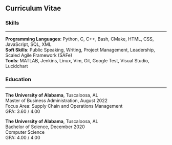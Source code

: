 ## Curriculum Vitae

### Skills
---
**Programming Languages**: Python, C, C++, Bash, CMake, HTML, CSS, JavaScript, SQL, XML<br>
**Soft Skills**: Public Speaking, Writing, Project Management, Leadership, Scaled Agile Framework (SAFe)<br>
**Tools**: MATLAB, Jenkins, Linux, Vim, Git, Google Test, Visual Studio, Lucidchart<br>

### Education
---
**The University of Alabama**, Tuscaloosa, AL<br>
Master of Business Administration, August 2022<br>
Focus Area: Supply Chain and Operations Management<br>
GPA: 3.60 / 4.00

**The University of Alabama**, Tuscaloosa, AL<br>
Bachelor of Science, December 2020<br>
Computer Science<br>
GPA: 4.00 / 4.00
